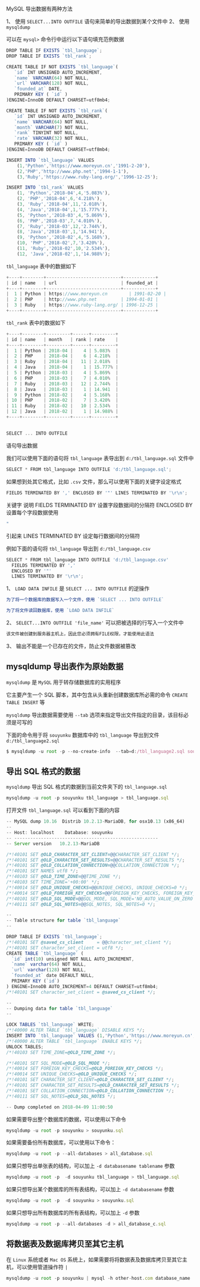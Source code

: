 

MySQL 导出数据有两种方法

1、 使用 `SELECT...INTO OUTFILE` 语句来简单的导出数据到某个文件中
2、 使用 `mysqldump`

可以在 `mysql>` 命令行中运行以下语句填充范例数据
```js 
DROP TABLE IF EXISTS `tbl_language`;
DROP TABLE IF EXISTS `tbl_rank`;

CREATE TABLE IF NOT EXISTS `tbl_language`(
   `id` INT UNSIGNED AUTO_INCREMENT,
   `name` VARCHAR(64) NOT NULL,
   `url` VARCHAR(128) NOT NULL,
   `founded_at` DATE,
   PRIMARY KEY ( `id` )
)ENGINE=InnoDB DEFAULT CHARSET=utf8mb4;

CREATE TABLE IF NOT EXISTS `tbl_rank`(
   `id` INT UNSIGNED AUTO_INCREMENT,
   `name` VARCHAR(64) NOT NULL,
   `month` VARCHAR(7) NOT NULL,
   `rank` TINYINT NOT NULL,
   `rate` VARCHAR(32) NOT NULL,
   PRIMARY KEY ( `id` )
)ENGINE=InnoDB DEFAULT CHARSET=utf8mb4;

INSERT INTO `tbl_language` VALUES
    (1,'Python','https://www.moreyun.cn','1991-2-20'),
    (2,'PHP','http://www.php.net','1994-1-1'),
    (3,'Ruby','https://www.ruby-lang.org/','1996-12-25');

INSERT INTO `tbl_rank` VALUES
    (1, 'Python','2018-04',4,'5.083%'),
    (2, 'PHP','2018-04',6,'4.218%'),
    (3, 'Ruby','2018-04',11,'2.018%'),
    (4, 'Java','2018-04',1,'15.777%'),
    (5, 'Python','2018-03',4,'5.869%'),
    (6, 'PHP','2018-03',7,'4.010%'),
    (7, 'Ruby','2018-03',12,'2.744%'),
    (8, 'Java','2018-03',1,'14.941'),
    (9, 'Python','2018-02',4,'5.168%'),
    (10, 'PHP','2018-02',7,'3.420%'),
    (11, 'Ruby','2018-02',10,'2.534%'),
    (12, 'Java','2018-02',1,'14.988%');
```

`tbl_language` 表中的数据如下

```js 
+----+--------+----------------------------+------------+
| id | name   | url                        | founded_at |
+----+--------+----------------------------+------------+
|  1 | Python | https://www.moreyun.cn        | 1991-02-20 |
|  2 | PHP    | http://www.php.net         | 1994-01-01 |
|  3 | Ruby   | https://www.ruby-lang.org/ | 1996-12-25 |
+----+--------+----------------------------+------------+
```

`tbl_rank` 表中的数据如下

```js 
+----+--------+---------+------+---------+
| id | name   | month   | rank | rate    |
+----+--------+---------+------+---------+
|  1 | Python | 2018-04 |    4 | 5.083%  |
|  2 | PHP    | 2018-04 |    6 | 4.218%  |
|  3 | Ruby   | 2018-04 |   11 | 2.018%  |
|  4 | Java   | 2018-04 |    1 | 15.777% |
|  5 | Python | 2018-03 |    4 | 5.869%  |
|  6 | PHP    | 2018-03 |    7 | 4.010%  |
|  7 | Ruby   | 2018-03 |   12 | 2.744%  |
|  8 | Java   | 2018-03 |    1 | 14.941  |
|  9 | Python | 2018-02 |    4 | 5.168%  |
| 10 | PHP    | 2018-02 |    7 | 3.420%  |
| 11 | Ruby   | 2018-02 |   10 | 2.534%  |
| 12 | Java   | 2018-02 |    1 | 14.988% |
+----+--------+---------+------+---------+
```

## 
```js 
SELECT ... INTO OUTFILE
```
语句导出数据

我们可以使用下面的语句将 `tbl_language` 表导出到 `d:/tbl_language.sql` 文件中
```js 
SELECT * FROM tbl_language INTO OUTFILE 'd:/tbl_language.sql';
```

如果想到处其它格式，比如 `.csv` 文件，那么可以使用下面的关键字设定格式

```js 
FIELDS TERMINATED BY ',' ENCLOSED BY '"' LINES TERMINATED BY '\r\n';
```
 关键字 说明 FIELDS TERMINATED BY 设置字段数据间的分隔符 ENCLOSED BY 设置每个字段数据使用

```js 
"
```
引起来 LINES TERMINATED BY 设定每行数据间的分隔符

例如下面的语句将 `tbl_language` 导出到 `d:/tbl_language.csv`

```js 
SELECT * FROM tbl_language INTO OUTFILE 'd:/tbl_language.csv' 
  FIELDS TERMINATED BY ',' 
  ENCLOSED BY '"'
  LINES TERMINATED BY '\r\n';
```

1、 `LOAD DATA INFILE` 是 `SELECT ... INTO OUTFILE` 的逆操作
```js 
为了将一个数据库的数据写入一个文件，使用 `SELECT ... INTO OUTFILE`

为了将文件读回数据库，使用 `LOAD DATA INFILE`
```

2、 `SELECT...INTO OUTFILE 'file_name'` 可以把被选择的行写入一个文件中

```js 
该文件被创建到服务器主机上，因此您必须拥有FILE权限，才能使用此语法
```

3、 输出不能是一个已存在的文件，防止文件数据被篡改

## mysqldump 导出表作为原始数据

`mysqldump` 是 `MySQL` 用于转存储数据库的实用程序

它主要产生一个 SQL 脚本，其中包含从头重新创建数据库所必需的命令 `CREATE TABLE INSERT` 等

`mysqldump` 导出数据需要使用 `--tab` 选项来指定导出文件指定的目录，该目标必须是可写的

下面的命令用于将 `souyunku` 数据库中的 `tbl_language` 导出到文件 `d:/tbl_language2.sql`
```js 
$ mysqldump -u root -p --no-create-info  --tab=d:/tbl_language2.sql souyunku tbl_language
```

## 导出 SQL 格式的数据

`mysqldump` 导出 SQL 格式的数据到当前文件夹下的 `tbl_language.sql`
```js 
mysqldump -u root -p souyunku tbl_language > tbl_language.sql
```

打开文件 `tbl_language.sql` 可以看到下面的内容

```js 
-- MySQL dump 10.16  Distrib 10.2.13-MariaDB, for osx10.13 (x86_64)
--
-- Host: localhost    Database: souyunku
-- ------------------------------------------------------
-- Server version   10.2.13-MariaDB

/*!40101 SET @OLD_CHARACTER_SET_CLIENT=@@CHARACTER_SET_CLIENT */;
/*!40101 SET @OLD_CHARACTER_SET_RESULTS=@@CHARACTER_SET_RESULTS */;
/*!40101 SET @OLD_COLLATION_CONNECTION=@@COLLATION_CONNECTION */;
/*!40101 SET NAMES utf8 */;
/*!40103 SET @OLD_TIME_ZONE=@@TIME_ZONE */;
/*!40103 SET TIME_ZONE='+00:00' */;
/*!40014 SET @OLD_UNIQUE_CHECKS=@@UNIQUE_CHECKS, UNIQUE_CHECKS=0 */;
/*!40014 SET @OLD_FOREIGN_KEY_CHECKS=@@FOREIGN_KEY_CHECKS, FOREIGN_KEY_CHECKS=0 */;
/*!40101 SET @OLD_SQL_MODE=@@SQL_MODE, SQL_MODE='NO_AUTO_VALUE_ON_ZERO' */;
/*!40111 SET @OLD_SQL_NOTES=@@SQL_NOTES, SQL_NOTES=0 */;

--
-- Table structure for table `tbl_language`
--

DROP TABLE IF EXISTS `tbl_language`;
/*!40101 SET @saved_cs_client     = @@character_set_client */;
/*!40101 SET character_set_client = utf8 */;
CREATE TABLE `tbl_language` (
  `id` int(10) unsigned NOT NULL AUTO_INCREMENT,
  `name` varchar(64) NOT NULL,
  `url` varchar(128) NOT NULL,
  `founded_at` date DEFAULT NULL,
  PRIMARY KEY (`id`)
) ENGINE=InnoDB AUTO_INCREMENT=4 DEFAULT CHARSET=utf8mb4;
/*!40101 SET character_set_client = @saved_cs_client */;

--
-- Dumping data for table `tbl_language`
--

LOCK TABLES `tbl_language` WRITE;
/*!40000 ALTER TABLE `tbl_language` DISABLE KEYS */;
INSERT INTO `tbl_language` VALUES (1,'Python','https://www.moreyun.cn','1991-02-20'),(2,'PHP','http://www.php.net','1994-01-01'),(3,'Ruby','https://www.ruby-lang.org/','1996-12-25');
/*!40000 ALTER TABLE `tbl_language` ENABLE KEYS */;
UNLOCK TABLES;
/*!40103 SET TIME_ZONE=@OLD_TIME_ZONE */;

/*!40101 SET SQL_MODE=@OLD_SQL_MODE */;
/*!40014 SET FOREIGN_KEY_CHECKS=@OLD_FOREIGN_KEY_CHECKS */;
/*!40014 SET UNIQUE_CHECKS=@OLD_UNIQUE_CHECKS */;
/*!40101 SET CHARACTER_SET_CLIENT=@OLD_CHARACTER_SET_CLIENT */;
/*!40101 SET CHARACTER_SET_RESULTS=@OLD_CHARACTER_SET_RESULTS */;
/*!40101 SET COLLATION_CONNECTION=@OLD_COLLATION_CONNECTION */;
/*!40111 SET SQL_NOTES=@OLD_SQL_NOTES */;

-- Dump completed on 2018-04-09 11:00:50
```

如果需要导出整个数据库的数据，可以使用以下命令

```js 
mysqldump -u root -p souyunku > souyunku.sql
```

如果需要备份所有数据库，可以使用以下命令：

```js 
mysqldump -u root -p --all-databases > all_database.sql
```

如果只想导出单张表的结构，可以加上 `-d databasename tablename` 参数

```js 
mysqldump -u root -p  -d souyunku tbl_language > tbl_language.sql
```

如果只想导出某个数据库的所有表结构，可以加上 `-d databasename` 参数

```js 
mysqldump -u root -p  -d souyunku > souyunku.sql
```

如果只想导出所有数据库的所有表结构，可以加上 `-d` 参数

```js 
mysqldump -u root -p --all-databases -d > all_database_c.sql
```

## 将数据表及数据库拷贝至其它主机

在 `Linux` 系统或者 `Mac OS` 系统上，如果需要将将数据表及数据库拷贝至其它主机，可以使用管道操作符 `|`
```js 
mysqldump -u root -p souyunku | mysql -h other-host.com database_name
```





